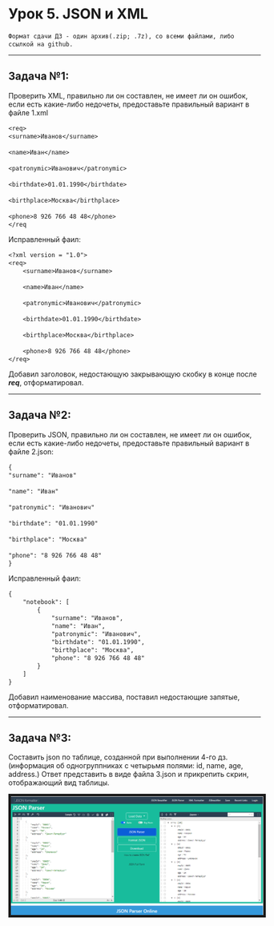 # Урок 5. JSON и XML
~~~
Формат сдачи ДЗ - один архив(.zip; .7z), со всеми файлами, либо ссылкой на github.
~~~
________________________________________
## Задача №1: 
Проверить XML, правильно ли он составлен, не имеет ли он ошибок, если есть какие-либо недочеты, предоставьте правильный вариант в файле 1.xml
```
<req>
<surname>Иванов</surname>

<name>Иван</name>

<patronymic>Иванович</patronymic>

<birthdate>01.01.1990</birthdate>

<birthplace>Москва</birthplace>

<phone>8 926 766 48 48</phone>
</req
```
Исправленный фаил:
```
<?xml version = "1.0">
<req>
    <surname>Иванов</surname>

    <name>Иван</name>

    <patronymic>Иванович</patronymic>

    <birthdate>01.01.1990</birthdate>

    <birthplace>Москва</birthplace>

    <phone>8 926 766 48 48</phone>
</req>
```
Добавил заголовок, недостающую закрывающую скобку в конце после ___req___, отформатировал.
________________________________________
## Задача №2: 
Проверить JSON, правильно ли он составлен, не имеет ли он ошибок, если есть какие-либо недочеты, предоставьте правильный вариант в файле 2.json:
```
{
"surname": "Иванов"

"name": "Иван"

"patronymic": "Иванович"

"birthdate": "01.01.1990"

"birthplace": "Москва"

"phone": "8 926 766 48 48"
}
```
Исправленный фаил:
```
{
    "notebook": [
        {
            "surname": "Иванов",
            "name": "Иван",
            "patronymic": "Иванович",
            "birthdate": "01.01.1990",
            "birthplace": "Москва",
            "phone": "8 926 766 48 48"
        }
    ]
}
```
Добавил наименование массива, поставил недостающие запятые, отформатировал.
________________________________________
## Задача №3: 
Составить json по таблице, созданной при выполнении 4-го дз. (информация об одногруппниках с четырьмя полями: id, name, age, address.) Ответ представить в виде файла 3.json и прикрепить скрин, отображающий вид таблицы.

<img src="prt_sc.bmp" border="5px solid red"/>
